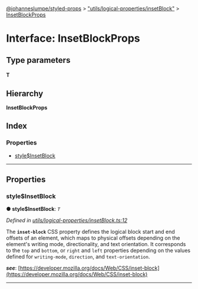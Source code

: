 [@johanneslumpe/styled-props](../README.md) > ["utils/logical-properties/insetBlock"](../modules/_utils_logical_properties_insetblock_.md) > [InsetBlockProps](../interfaces/_utils_logical_properties_insetblock_.insetblockprops.md)

# Interface: InsetBlockProps

## Type parameters
#### T 
## Hierarchy

**InsetBlockProps**

## Index

### Properties

* [style$InsetBlock](_utils_logical_properties_insetblock_.insetblockprops.md#style_insetblock)

---

## Properties

<a id="style_insetblock"></a>

###  style$InsetBlock

**● style$InsetBlock**: *`T`*

*Defined in [utils/logical-properties/insetBlock.ts:12](https://github.com/johanneslumpe/styled-props/blob/8e709f1/src/utils/logical-properties/insetBlock.ts#L12)*

The **`inset-block`** CSS property defines the logical block start and end offsets of an element, which maps to physical offsets depending on the element's writing mode, directionality, and text orientation. It corresponds to the `top` and `bottom`, or `right` and `left` properties depending on the values defined for `writing-mode`, `direction`, and `text-orientation`.

*__see__*: [https://developer.mozilla.org/docs/Web/CSS/inset-block](https://developer.mozilla.org/docs/Web/CSS/inset-block)

___

